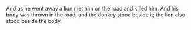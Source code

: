 And as he went away a lion met him on the road and killed him. And his body was thrown in the road, and the donkey stood beside it; the lion also stood beside the body.
